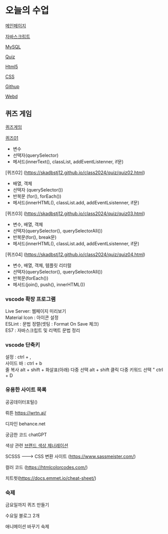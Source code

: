# 오늘의 수업
 [메인페이지](https://skadbstj12.github.io/class2024/)   

 [자바스크립트](https://skadbstj12.github.io/class2024/Javascript/index.html) 
   
 [MySQL](https://skadbstj12.github.io/class2024/mysql/index.html)

 [Quiz](https://skadbstj12.github.io/class2024/quiz/index.html)

 [Html5](https://skadbstj12.github.io/class2024/html5/index.html)

 [CSS](https://skadbstj12.github.io/class2024/css/index.html)

 [Githup](https://github.com/skadbstj12)

 [Webd](https://skadbstj12.github.io/class2024/webd/index.html)

## 퀴즈 게임
[퀴즈게임](https://skadbstj12.github.io/class2024/quiz/index.html) 

[퀴즈01](https://skadbstj12.github.io/class2024/quiz/quiz01.html) 
- 변수
- 선택자(querySelector)
- 메서드(innerText(), classList, addEventListenner, if문)

[퀴즈02] (https://skadbstj12.github.io/class2024/quiz/quiz02.html) 
- 배열, 객체
- 선택자 (querySelector())
- 반복문 (for(), forEach())
- 메서드(innerHTML(), classList.add, addEventLsistenner, if문)

[퀴즈03] (https://skadbstj12.github.io/class2024/quiz/quiz03.html) 
-  변수, 배열, 객체
- 선택자(querySelector(), querySelectorAll())
- 반복문(for(), break문)
- 메서드(innerHTML(), classList.add, addEventLsistenner, if문)

[퀴즈04] (https://skadbstj12.github.io/class2024/quiz/quiz04.html) 
-  변수, 배열, 객체, 템플릿 리터럴
- 선택자(querySelector(), querySelectorAll())
- 반복문(forEach())
- 메서드(join(), push(), innerHTML())



### vscode 확장 프로그램
Live Server: 웹페이지 미리보기   
Material Icon : 아이콘 설정   
ESLint : 문법 정렬(셋팅 : Format On Save 체크)   
ES7 : 자바스크립트 및 리액트 문법 정리   

### vscode 단축키
설정 : ctrl + ,   
사이드 바 : ctrl + b   
줄 복사 alt + shift + 화살표(아래)
다중 선택 alt + shift 클릭
다중 키워드 선택 " ctrl + D


### 유용한 사이트 목록

공공데이터포털()

뤼튼 https://wrtn.ai/

디자인 behance.net

궁금한 코드 chatGPT

색상 관련 [브랜드 색상 제너레이션](https://huemint.com)

SCSSS ---> CSS 변환 사이트 (https://www.sassmeister.com/)

컬러 코드 (https://htmlcolorcodes.com/)


치트쓋(https://docs.emmet.io/cheat-sheet/)



### 숙제

금요일까지 퀴즈 만들기

수요일 블로그 2개

애니메이션 바꾸기 숙제
